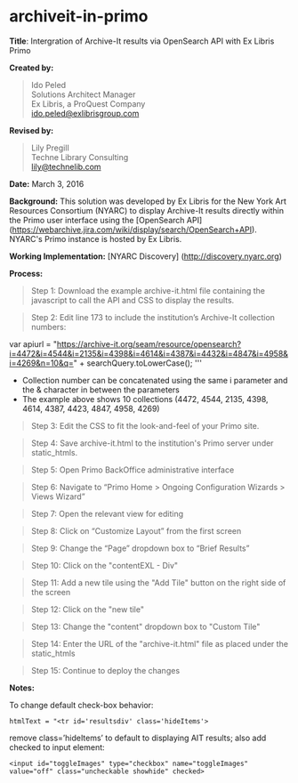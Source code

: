 # archiveit-in-primo
**Title**: Intergration of Archive-It results via OpenSearch API with Ex Libris Primo 

**Created by:**
> Ido Peled<br/>
> Solutions Architect Manager<br/>
> Ex Libris, a ProQuest Company <br/>
> ido.peled@exlibrisgroup.com <br/>

**Revised by:**
> Lily Pregill <br/>
> Techne Library Consulting <br/>
> lily@technelib.com <br/>

**Date:** March 3, 2016

**Background:** This solution was developed by Ex Libris for the New York Art Resources Consortium (NYARC) to display Archive-It results directly within the Primo user interface using the [OpenSearch API] (https://webarchive.jira.com/wiki/display/search/OpenSearch+API). NYARC's Primo instance is hosted by Ex Libris.

**Working Implementation:** [NYARC Discovery] (http://discovery.nyarc.org)

**Process:**

> Step 1: Download the example archive-it.html file containing the javascript to call the API and CSS to display the results.

> Step 2: Edit line 173 to include the institution’s Archive-It collection numbers:


var apiurl = "https://archive-it.org/seam/resource/opensearch?i=4472&i=4544&i=2135&i=4398&i=4614&i=4387&i=4432&i=4847&i=4958&i=4269&n=10&q=" + searchQuery.toLowerCase();
'''

- Collection number can be concatenated using the same i parameter and the & character in between the parameters
- The example above shows 10 collections (4472, 4544, 2135, 4398, 4614, 4387, 4423, 4847, 4958, 4269)

> Step 3: Edit the CSS to fit the look-and-feel of your Primo site.

> Step 4: Save archive-it.html to the institution's Primo server under static_htmls.

> Step 5: Open Primo BackOffice administrative interface

> Step 6: Navigate to “Primo Home > Ongoing Configuration Wizards > Views Wizard”

> Step 7: Open the relevant view for editing

> Step 8: Click on “Customize Layout” from the first screen

> Step 9: Change the “Page” dropdown box to “Brief Results”

> Step 10: Click on the "contentEXL - Div"

> Step 11: Add a new tile using the "Add Tile" button on the right side of the screen

> Step 12: Click on the "new tile"

> Step 13: Change the "content" dropdown box to "Custom Tile"

> Step 14: Enter the URL of the "archive-it.html" file as placed under the static_htmls

> Step 15: Continue to deploy the changes


**Notes:**

To change default check-box behavior:

```
htmlText = "<tr id='resultsdiv' class='hideItems'>
```

remove class=’hideItems’ to default to displaying AIT results; also add checked to input element:

```
<input id="toggleImages" type="checkbox" name="toggleImages" value="off" class="uncheckable showhide" checked>
```
